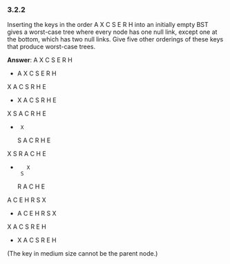 ### 3.2.2

Inserting the keys in the order A X C S E R H into an initially empty BST gives a worst-case tree where every node has one null link, except one at the bottom, which has two null links. Give five other orderings of these keys that produce worst-case trees.

**Answer**:
A X C S E R H

-  A
     X
   C
     S
   E
     R
   H

X A C S R H E

-    X
   A
     C
       S
     R
   H
 E


X S A C R H E

-      X
     S
   A
     C
       R
     H
   E

X S R A C H E

-        X
       S
     R
   A
     C
       H
     E

A C E H R S X

-  A
     C
       E
         H
           R
             S
               X

X A C S R E H

-    X
   A
     C
       S
     R
   E
     H


(The key in medium size cannot be the parent node.)
